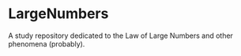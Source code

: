 # LargeNumbers
A study repository dedicated to the Law of Large Numbers and other phenomena (probably).
